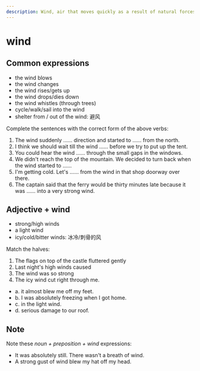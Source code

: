 ```yaml
---
description: Wind, air that moves quickly as a result of natural forces. (风；气流).
---
```


# wind

## Common expressions

- the wind blows
- the wind changes
- the wind rises/gets up
- the wind drops/dies down
- the wind whistles (through trees)
- cycle/walk/sail into the wind
- shelter from / out of the wind: 避风

Complete the sentences with the correct form of the above verbs:

1. The wind suddenly ...... direction and started to ...... from the north.
2. I think we should wait till the wind ...... before we try to put up the tent.
3. You could hear the wind ...... through the small gaps in the windows.
4. We didn't reach the top of the mountain. We decided to turn back when the wind started to ......
5. I'm getting cold. Let's ...... from the wind in that shop doorway over there.
6. The captain said that the ferry would be thirty minutes late because it was ...... into a very strong wind.

## Adjective + wind

- strong/high winds
- a light wind
- icy/cold/bitter winds: 冰冷/刺骨的风

Match the halves:

1. The flags on top of the castle fluttered gently
2. Last night's high winds caused
3. The wind was so strong
4. The icy wind cut right through me.

- a. it almost blew me off my feet.
- b. I was absolutely freezing when I got home.
- c. in the light wind.
- d. serious damage to our roof.

## Note

Note these *noun + preposition + wind* expressions:

- It was absolutely still. There wasn't a breath of wind.
- A strong gust of wind blew my hat off my head.
